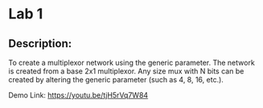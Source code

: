 # Lab 1

## Description:
To create a multiplexor network using the generic parameter. The network is created from a base 2x1 multiplexor. Any size mux with N bits can be created by altering the generic parameter (such as 4, 8, 16, etc.).

Demo Link:
https://youtu.be/tjH5rVq7W84

